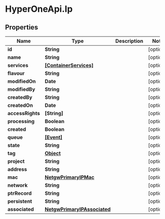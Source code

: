 # HyperOneApi.Ip

## Properties
Name | Type | Description | Notes
------------ | ------------- | ------------- | -------------
**id** | **String** |  | [optional] 
**name** | **String** |  | [optional] 
**services** | [**[ContainerServices]**](ContainerServices.md) |  | [optional] 
**flavour** | **String** |  | [optional] 
**modifiedOn** | **Date** |  | [optional] 
**modifiedBy** | **String** |  | [optional] 
**createdBy** | **String** |  | [optional] 
**createdOn** | **Date** |  | [optional] 
**accessRights** | **[String]** |  | [optional] 
**processing** | **Boolean** |  | [optional] 
**created** | **Boolean** |  | [optional] 
**queue** | [**[Event]**](Event.md) |  | [optional] 
**state** | **String** |  | [optional] 
**tag** | [**Object**](.md) |  | [optional] 
**project** | **String** |  | [optional] 
**address** | **String** |  | [optional] 
**mac** | [**NetgwPrimaryIPMac**](NetgwPrimaryIPMac.md) |  | [optional] 
**network** | **String** |  | [optional] 
**ptrRecord** | **String** |  | [optional] 
**persistent** | **String** |  | [optional] 
**associated** | [**NetgwPrimaryIPAssociated**](NetgwPrimaryIPAssociated.md) |  | [optional] 


